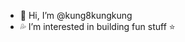 - 👋 Hi, I’m @kung8kungkung
- 💦 I’m interested in building fun stuff ⭐️

<!---
kung8kungkung/kung8kungkung is a ✨ special ✨ repository because its `README.md` (this file) appears on your GitHub profile.
You can click the Preview link to take a look at your changes.
--->
